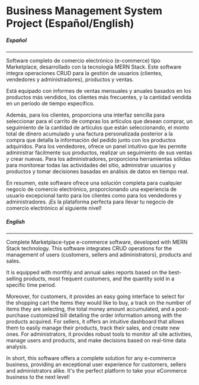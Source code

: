 # Business Management System Project (Español/English)

##### *Español*

---

Software completo de comercio electrónico (e-commerce) tipo Marketplace, desarrollado con la tecnología MERN Stack. Este software integra operaciones CRUD para la gestión de usuarios (clientes, vendedores y administradores), productos y ventas.

Está equipado con informes de ventas mensuales y anuales basados en los productos más vendidos, los clientes más frecuentes, y la cantidad vendida en un período de tiempo específico.

Además, para los clientes, proporciona una interfaz sencilla para seleccionar para el carrito de compras los artículos que desean comprar, un seguimiento de la cantidad de artículos que están seleccionando, el monto total de dinero acumulado y una factura personalizada posterior a la compra que detalla la información del pedido junto con los productos adquiridos. Para los vendedores, ofrece un panel intuitivo que les permite administrar fácilmente sus productos, realizar un seguimiento de sus ventas y crear nuevas. Para los administradores, proporciona herramientas sólidas para monitorear todas las actividades del sitio, administrar usuarios y productos y tomar decisiones basadas en análisis de datos en tiempo real.

En resumen, este software ofrece una solución completa para cualquier negocio de comercio electrónico, proporcionando una experiencia de usuario excepcional tanto para los clientes como para los vendedores y administradores. ¡Es la plataforma perfecta para llevar tu negocio de comercio electrónico al siguiente nivel!

##### *English*

---

Complete Marketplace-type e-commerce software, developed with MERN Stack technology. This software integrates CRUD operations for the management of users (customers, sellers and administrators), products and sales.

It is equipped with monthly and annual sales reports based on the best-selling products, most frequent customers, and the quantity sold in a specific time period.

Moreover, for customers, it provides an easy going interface to select for the shopping cart the items they would like to buy, a track on the number of items they are selecting, the total money amount accumulated, and a post-purchase customized bill detailing the order information among with the products acquired. For sellers, it offers an intuitive dashboard that allows them to easily manage their products, track their sales, and create new ones. For administrators, it provides robust tools to monitor all site activities, manage users and products, and make decisions based on real-time data analysis.

In short, this software offers a complete solution for any e-commerce business, providing an exceptional user experience for customers, sellers and administrators alike. It's the perfect platform to take your eCommerce business to the next level!
